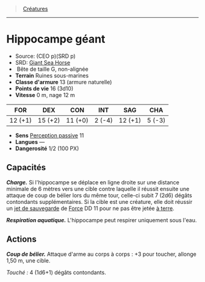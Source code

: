 ﻿> [Créatures](hd_monsters.md)

---

# Hippocampe géant

- Source: (CEO p)(SRD p)
- SRD: [Giant Sea Horse](srd_monsters_giant_sea_horse.md)
-  Bête de taille G, non-alignée
- **Terrain** Ruines sous-marines
- **Classe d'armure** 13 (armure naturelle)
- **Points de vie** 16 (3d10)
- **Vitesse** 0 m, nage 12 m

|FOR|DEX|CON|INT|SAG|CHA|
|---|---|---|---|---|---|
|12 (+1)|15 (+2)|11 (+0)| 2 (-4)|12 (+1)| 5 (-3)|

- **Sens** [Perception passive](hd_abilities_dexterity_perception_passive.md) 11
- **Langues** —
- **Dangerosité** 1/2 (100 PX)

## Capacités

**_Charge._** Si l'hippocampe se déplace en ligne droite sur une distance minimale de 6 mètres vers une cible contre laquelle il réussit ensuite une attaque de coup de bélier lors du même tour, celle-ci subit 7 (2d6) dégâts contondants supplémentaires. Si la cible est une créature, elle doit réussir un [jet de sauvegarde](hd_abilities_jets_de_sauvegarde.md) de [Force](hd_abilities_strength.md) DD 11 pour ne pas être jetée [à terre](hd_conditions_a_terre.md).

**_Respiration aquatique._** L'hippocampe peut respirer uniquement sous l'eau.

## Actions

**_Coup de bélier._** Attaque d'arme au corps à corps : +3 pour toucher, allonge 1,50 m, une cible.

_Touché :_ 4 (1d6+1) dégâts contondants.

